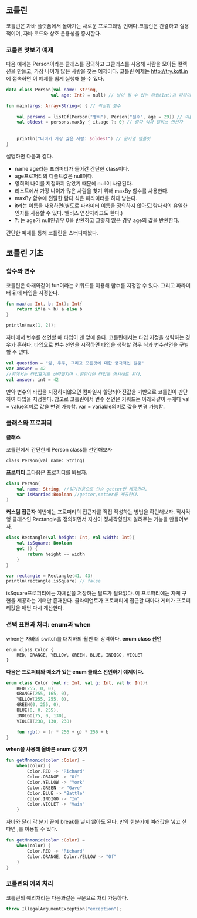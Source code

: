 ## 코틀린
코틀린은 자바 플랫폼에서 돌아가는 새로운 프로그래밍 언어다.코틀린은 간결하고 실용적이며, 자바 코드와 상호 운용성을 중시한다. 

### 코틀린 맛보기 예제
다음 예제는 Person이라는 클래스를 정의하고 그클래스를 사용해 사람을 모아둔 컬렉션을 만들고, 가장 나이가 많은 사람을 찾는 예제이다. 코틀린 예제는 http://try.kotl.in 에 접속하면 이 예제를 쉽게 실행해 볼 수 있다.

```kotlin
data class Person(val name: String,
                 val age: Int? = null) // 널이 될 수 있는 타입(Int)과 파라미터 디폴트 값

fun main(args: Array<String>) { // 최상위 함수
    
    val persons = listOf(Person("영희"), Person("철수", age = 29)) // 이름 붙은 파라미터
    val oldest = persons.maxBy { it.age ?: 0} // 람다 식과 엘비스 연산자
    
    
    println("나이가 가장 많은 사람: $oldest") // 문자열 템플릿
}
```
설명하면 다음과 같다.
* name age라는 프러퍼티가 들어간 간단한 class이다.
* age프로퍼티의 디폴트값은 null이다.
* 영희의 나이를 지정하지 않았기 때문에 null이 사용된다.
* 리스트에서 가장 나이가 많은 사람을 찾기 위해 maxBy 함수를 사용한다.
* maxBy 함수에 전달한 람다 식은 파라미터를 하다 받는다.
* it라는 이름을 사용하면(별도로 파라미터 이름을 정의하지 않아도)람다식의 유일한 인자를 사용할 수 있다. 엘비스 연산자라고도 한다.)
* ?: 는 age가 null인경우 0을 반환하고 그렇지 않은 경우 age의 값을 반환한다.

간단한 예제를 통해 코틀린을 스터디해봤다.




## 코틀린 기초

### 함수와 변수

코틀린은 아래와같이 fun이라는 키워드를 이용해 함수를 지정할 수 있다. 그리고 파라미터 뒤에 타입을 지정한다.

```kotlin
fun max(a: Int, b: Int): Int{
    return if(a > b) a else b
}

println(max(1, 2));
```
자바에서 변수를 선언할 때 타입이 맨 앞에 온다. 코틀린에서는 타입 지정을 생략하는 경우가 흔하다. 타입으로 변수 선언을 시작하면 타입을 생략할 경우 식과 변수선언을 구별할 수 없다.

```kotlin
val question = "삶, 우주, 그리고 모든것에 대한 궁극적인 질문"
var answer = 42
//위에서는 타입표기를 생략했지마 ㄴ원한다면 타입을 명시해도 된다.
val answer: int = 42
```

만약 변수의 타입을 지정하지않으면 컴파일시 할당되어진값을 기반으로 코틀린이 판단하여 타입을 지정한다. 
참고로 코틀린에서 변수 선언은 키워드는 아래와같이 두개다
val = value의미로 값을 변경 가능함.
var = variable의미로 값을 변경 가능함.



### 클래스와 프로퍼티

**클래스**

코틀린에서 간단한게 Person class를 선언해보자

```
class Person(val name: String)
```

**프로퍼티**
그다음은 프로퍼티를 봐보자.

```kotlin
class Person(
    val name: String, //읽기전용으로 단순 getter만 제공한다.
    var isMarried:Boolean //getter,setter를 제공한다.
)
```

**커스텀 접근자**
이번에는 프로퍼티의 접근자를 직접 작성하는 방법을 확인해보자. 직사각형 클래스인 Rectangle을 정의하면서 자신이 정사각형인지 알려주는 기능을 만들어보자. 

```kotlin
class Rectangle(val height: Int, val width: Int){
    val isSquare: Boolean
    get () {
        return height == width
    }
}

var rectangle = Rectangle(41, 43)
println(rectangle.isSquare) // false
```

isSquare프로퍼티에는 자체값을 저장하는 필드가 필요없다. 이 프로퍼티에는 자체 구현을 제공하는 게터만 존재한다. 클라이언트가 프로퍼티에 접근할 때마다 게터가 프로퍼티값을 매번 다시 계산한다.

### 선택 표현과 처리: enum과 when
when은 자바의 switch를 대치하되 훨씬 더 강력하다.
**enum class 선언**
```
enum class Color {
    RED, ORANGE, YELLOW, GREEN, BLUE, INDIGO, VIOLET
}
```
**다음은 프로퍼티와 메소가 있는 enum 클래스 선언하기 예제이다.**
```kotlin
enum class Color (val r: Int, val g: Int, val b: Int){
    RED(255, 0, 0), 
    ORANGE(255, 165, 0), 
    YELLOW(255, 255, 0), 
    GREEN(0, 255, 0), 
    BLUE(0, 0, 255), 
    INDIGO(75, 0, 130), 
    VIOLET(238, 130, 238)

    fun rgb() = (r * 256 + g) * 256 + b
}
```
**when을 사용해 올바른 enum 값 찾기**
```kotlin
fun getMnmonic(color :Color) = 
    when(color) {
        Color.RED -> "Richard"
        Color.ORANGE -> "Of"
        Color.YELLOW -> "York"
        Color.GREEN -> "Gave"
        Color.BLUE -> "Battle"
        Color.INDIGO -> "In"
        Color.VIOLET -> "Vain"
    }
```
자바와 달리 각 분기 끝에 break를 넣지 않아도 된다. 만약 한분기에 여러값을 넣고 싶다면 ,를 이용할 수 있다.

```kotlin
fun getMnmonic(color :Color) = 
    when(color) {
        Color.RED -> "Richard"
        Color.ORANGE, Color.YELLOW -> "Of"
    }
}
```

### 코틀린의 예외 처리
코틀린의 예외처리는 다음과같은 구문으로 처리 가능하다.
```kotlin
throw IllegalArgumentException("exception");
```

